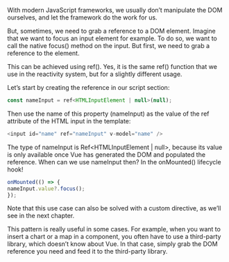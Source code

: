
With modern JavaScript frameworks, we usually don’t manipulate the DOM ourselves, and let the
framework do the work for us.

But, sometimes, we need to grab a reference to a DOM element. Imagine that we want to focus an
input element for example. To do so, we want to call the native focus() method on the input. But
first, we need to grab a reference to the element.

This can be achieved using ref(). Yes, it is the same ref() function that we use in the reactivity
system, but for a slightly different usage.

Let’s start by creating the reference in our script section:

```js
const nameInput = ref<HTMLInputElement | null>(null);
```

Then use the name of this property (nameInput) as the value of the ref attribute of the HTML input
in the template:

```js
<input id="name" ref="nameInput" v-model="name" />
```

The type of nameInput is Ref<HTMLInputElement | null>, because its value is only available once Vue
has generated the DOM and populated the reference. When can we use nameInput then? In the
onMounted() lifecycle hook!

```js
onMounted(() => {
nameInput.value?.focus();
});
```

Note that this use case can also be solved with a custom directive, as we’ll see in the next chapter.

This pattern is really useful in some cases. For example, when you want to insert a chart or a map
in a component, you often have to use a third-party library, which doesn’t know about Vue. In that
case, simply grab the DOM reference you need and feed it to the third-party library.